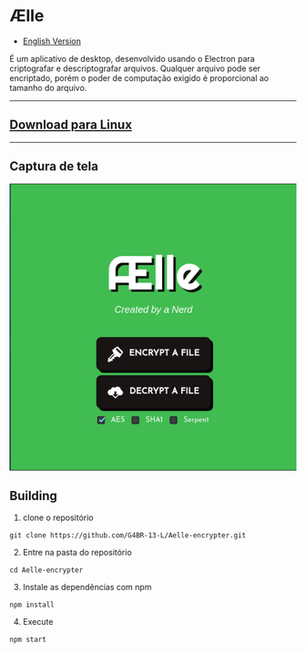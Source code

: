 # Ælle
- [English Version](/README-en.md)

É um aplicativo de desktop, desenvolvido usando o Electron para criptografar e descriptografar arquivos. Qualquer arquivo pode ser encriptado, porém o poder de computação exigido é proporcional ao tamanho do arquivo.

***
## [Download para Linux](https://github.com/G4BR-13-L/Aelle-encrypter/releases)
***
## Captura de tela

![Interface image](somefiles/screenshot.png)



## Building

1. clone o repositório
```
git clone https://github.com/G4BR-13-L/Aelle-encrypter.git
```

2. Entre na pasta do repositório
```
cd Aelle-encrypter
```
3. Instale as dependências com npm
```
npm install
```
4. Execute
```
npm start
```